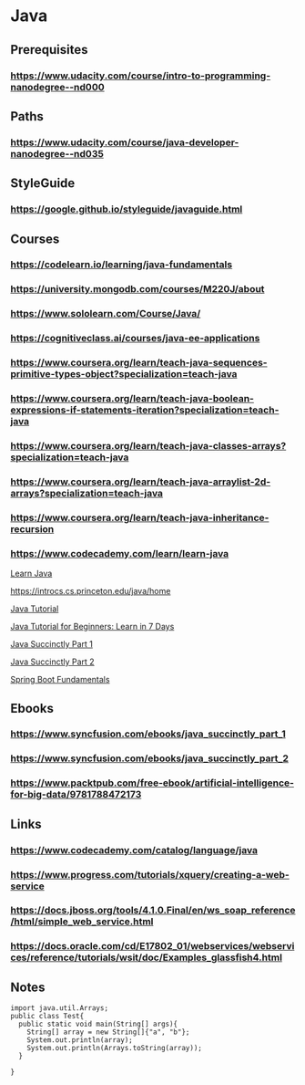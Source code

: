 # Java
## Prerequisites
### https://www.udacity.com/course/intro-to-programming-nanodegree--nd000
## Paths
### https://www.udacity.com/course/java-developer-nanodegree--nd035
## StyleGuide
### https://google.github.io/styleguide/javaguide.html
## Courses
### https://codelearn.io/learning/java-fundamentals
### https://university.mongodb.com/courses/M220J/about
### https://www.sololearn.com/Course/Java/
### https://cognitiveclass.ai/courses/java-ee-applications
### https://www.coursera.org/learn/teach-java-sequences-primitive-types-object?specialization=teach-java
### https://www.coursera.org/learn/teach-java-boolean-expressions-if-statements-iteration?specialization=teach-java
### https://www.coursera.org/learn/teach-java-classes-arrays?specialization=teach-java
### https://www.coursera.org/learn/teach-java-arraylist-2d-arrays?specialization=teach-java
### https://www.coursera.org/learn/teach-java-inheritance-recursion

### https://www.codecademy.com/learn/learn-java
[Learn Java](https://www.codecademy.com/learn/learn-java)

https://introcs.cs.princeton.edu/java/home

[Java Tutorial](https://www.w3schools.com/java/default.asp)

[Java Tutorial for Beginners: Learn in 7 Days](https://www.guru99.com/java-tutorial.html)

[Java Succinctly Part 1](https://www.syncfusion.com/ebooks/java_succinctly_part_1)

[Java Succinctly Part 2](https://www.syncfusion.com/ebooks/java_succinctly_part_2)

[Spring Boot Fundamentals](https://app.pluralsight.com/player?name=f9b20416-872f-4dc8-920b-2ff890aaa653&mode=live&clip=0&course=spring-boot-fundamentals)
## Ebooks
### https://www.syncfusion.com/ebooks/java_succinctly_part_1
### https://www.syncfusion.com/ebooks/java_succinctly_part_2
### https://www.packtpub.com/free-ebook/artificial-intelligence-for-big-data/9781788472173
### 
## Links
### https://www.codecademy.com/catalog/language/java
### https://www.progress.com/tutorials/xquery/creating-a-web-service
### https://docs.jboss.org/tools/4.1.0.Final/en/ws_soap_reference/html/simple_web_service.html
### https://docs.oracle.com/cd/E17802_01/webservices/webservices/reference/tutorials/wsit/doc/Examples_glassfish4.html
## Notes
```
import java.util.Arrays;
public class Test{
  public static void main(String[] args){
    String[] array = new String[]{"a", "b"};
    System.out.println(array);
    System.out.println(Arrays.toString(array));
  }

}
```
